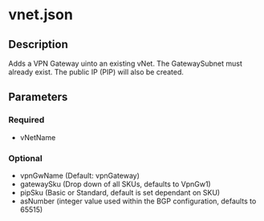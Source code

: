 # vnet.json

## Description

Adds a VPN Gateway uinto an existing vNet.  The GatewaySubnet must already exist. The public IP (PIP) will also be created.

## Parameters

### Required

* vNetName

### Optional

* vpnGwName (Default: vpnGateway)
* gatewaySku (Drop down of all SKUs, defaults to VpnGw1)
* pipSku (Basic or Standard, default is set dependant on SKU)
* asNumber (integer value used within the BGP configuration, defaults to 65515)